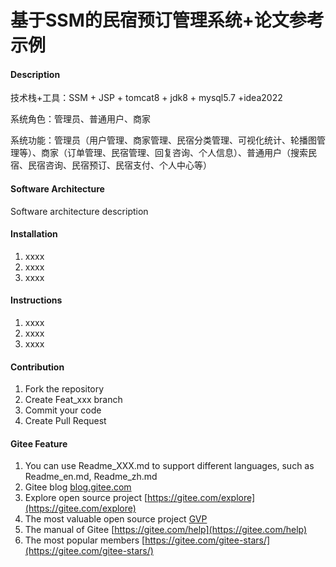 # 基于SSM的民宿预订管理系统+论文参考示例

#### Description
技术栈+工具：SSM + JSP + tomcat8 + jdk8 + mysql5.7 +idea2022

系统角色：管理员、普通用户、商家

系统功能：管理员（用户管理、商家管理、民宿分类管理、可视化统计、轮播图管理等）、商家（订单管理、民宿管理、回复咨询、个人信息）、普通用户（搜索民宿、民宿咨询、民宿预订、民宿支付、个人中心等）

#### Software Architecture
Software architecture description

#### Installation

1.  xxxx
2.  xxxx
3.  xxxx

#### Instructions

1.  xxxx
2.  xxxx
3.  xxxx

#### Contribution

1.  Fork the repository
2.  Create Feat_xxx branch
3.  Commit your code
4.  Create Pull Request


#### Gitee Feature

1.  You can use Readme\_XXX.md to support different languages, such as Readme\_en.md, Readme\_zh.md
2.  Gitee blog [blog.gitee.com](https://blog.gitee.com)
3.  Explore open source project [https://gitee.com/explore](https://gitee.com/explore)
4.  The most valuable open source project [GVP](https://gitee.com/gvp)
5.  The manual of Gitee [https://gitee.com/help](https://gitee.com/help)
6.  The most popular members  [https://gitee.com/gitee-stars/](https://gitee.com/gitee-stars/)
